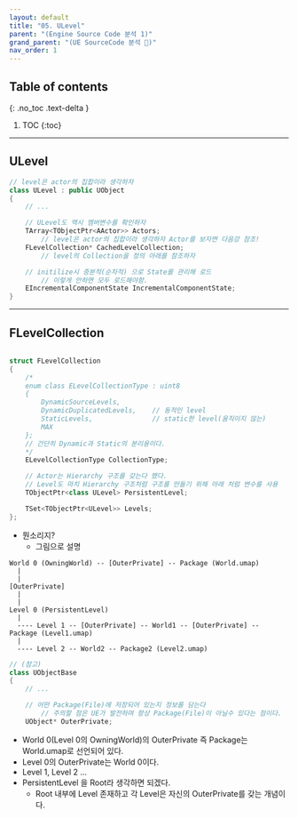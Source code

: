 ```yaml
---
layout: default
title: "05. ULevel"
parent: "(Engine Source Code 분석 1)"
grand_parent: "(UE SourceCode 분석 🤖)"
nav_order: 1
---
```


## Table of contents
{: .no_toc .text-delta }

1. TOC
{:toc}

---

## ULevel

```cpp
// level은 actor의 집합이라 생각하자
class ULevel : public UObject
{
    // ...

    // ULevel도 역시 멤버변수를 확인하자
    TArray<TObjectPtr<AActor>> Actors;
        // level은 actor의 집합이라 생각하자 Actor를 보자면 다음강 참조!
    FLevelCollection* CachedLevelCollection;
        // level의 Collection을 정의 아래를 참조하자

    // initilize시 증분적(순차적) 으로 State를 관리해 로드
        // 이렇게 안하면 모두 로드해야함.
    EIncrementalComponentState IncrementalComponentState;
}
```

---

## FLevelCollection

```cpp

struct FLevelCollection
{
    /*
    enum class ELevelCollectionType : uint8
    {
        DynamicSourceLevels,
        DynamicDuplicatedLevels,    // 동적인 level
        StaticLevels,               // static한 level(움직이지 않는)
        MAX
    };
    // 간단히 Dynamic과 Static의 분리용이다.
    */
    ELevelCollectionType CollectionType;

    // Actor는 Hierarchy 구조를 갖는다 했다.
    // Level도 마치 Hierarchy 구조처럼 구조를 만들기 위해 아래 처럼 변수를 사용
    TObjectPtr<class ULevel> PersistentLevel;

    TSet<TObjectPtr<ULevel>> Levels;
};
```

* 뭔소리지?
    * 그림으로 설명 

```
World 0 (OwningWorld) -- [OuterPrivate] -- Package (World.umap)
  |
  |
[OuterPrivate]
  |
  |
Level 0 (PersistentLevel)
  |
  ---- Level 1 -- [OuterPrivate] -- World1 -- [OuterPrivate] -- Package (Level1.umap)
  |
  ---- Level 2 -- World2 -- Package2 (Level2.umap)
```

```cpp
// (참고)
class UObjectBase
{
    // ...

    // 어떤 Package(File)에 저장되어 있는지 정보를 담는다
        // 주의할 점은 UE가 발전하며 항상 Package(File)이 아닐수 있다는 점이다.
    UObject* OuterPrivate;
```

* World 0(Level 0의 OwningWorld)의 OuterPrivate 즉 Package는 World.umap로 선언되어 있다.
* Level 0의 OuterPrivate는 World 0이다.
* Level 1, Level 2 ...
* PersistentLevel 을 Root라 생각하면 되겠다.
    * Root 내부에 Level 존재하고 각 Level은 자신의 OuterPrivate를 갖는 개념이다.


